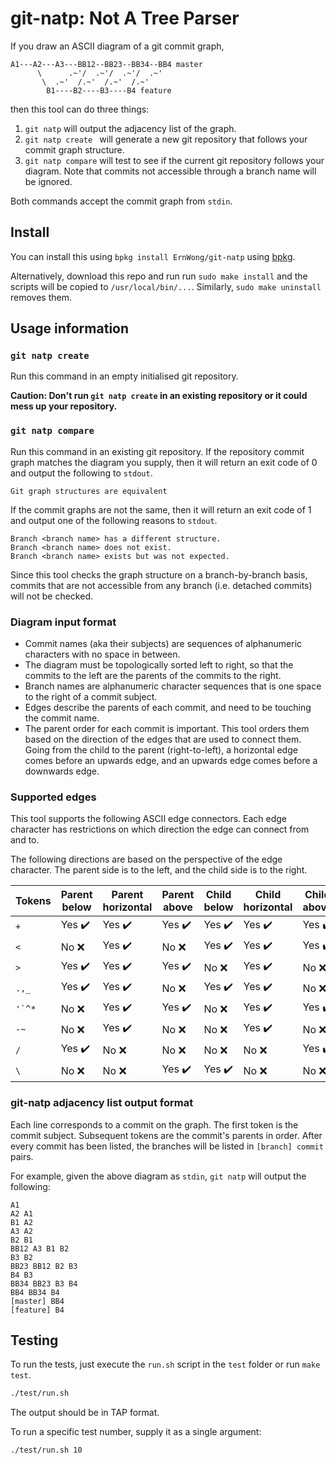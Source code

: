 git-natp: Not A Tree Parser
===========================

If you draw an ASCII diagram of a git commit graph,

```
A1---A2---A3---BB12--BB23--BB34--BB4 master
      \      .~'/  .~'/  .~'/  .~'
       \  .~'  /.~'  /.~'  /.~'
        B1----B2----B3----B4 feature
```

then this tool can do three things:

1. `git natp` will output the adjacency list of the graph.
1. `git natp create ` will generate a new git repository that follows your commit graph structure.
2. `git natp compare` will test to see if the current git repository follows your diagram. Note that commits not accessible through a branch name will be ignored.

Both commands accept the commit graph from `stdin`.

## Install

You can install this using `bpkg install ErnWong/git-natp` using [bpkg](https://github.com/bpkg/bpgk).

Alternatively, download this repo and run run `sudo make install` and the scripts will be copied to
`/usr/local/bin/...`. Similarly, `sudo make uninstall` removes them.

## Usage information

###  `git natp create`

Run this command in an empty initialised git repository.

**Caution: Don't run `git natp create` in an existing repository or it could mess up your repository.**

### `git natp compare`

Run this command in an existing git repository. If the repository commit graph matches the
diagram you supply, then it will return an exit code of 0 and output the following to `stdout`.

```
Git graph structures are equivalent
```

If the commit graphs are not the same, then it will return an exit code of 1 and output one
of the following reasons to `stdout`.

```
Branch <branch name> has a different structure.
Branch <branch name> does not exist.
Branch <branch name> exists but was not expected.
```

Since this tool checks the graph structure on a branch-by-branch basis, commits that are not
accessible from any branch (i.e. detached commits) will not be checked.

### Diagram input format

- Commit names (aka their subjects) are sequences of alphanumeric characters with no space in between.
- The diagram must be topologically sorted left to right, so that the commits to the left are the parents of the commits to the right.
- Branch names are alphanumeric character sequences that is one space to the right of a commit subject.
- Edges describe the parents of each commit, and need to be touching the commit name.
- The parent order for each commit is important. This tool orders them based on the direction of the edges that are used to connect them. Going from the child to the parent (right-to-left), a horizontal edge comes before an upwards edge, and an upwards edge comes before a downwards edge.

### Supported edges

This tool supports the following ASCII edge connectors. Each edge character has restrictions on which direction the edge can connect from and to.

The following directions are based on the perspective of the edge character. The parent side is to the left, and the child side is to the right.

| Tokens   | Parent below           | Parent horizontal      | Parent above           | Child below            | Child horizontal       | Child above            |
|----------|------------------------|------------------------|------------------------|------------------------|------------------------|------------------------|
| `+`      | Yes :heavy_check_mark: | Yes :heavy_check_mark: | Yes :heavy_check_mark: | Yes :heavy_check_mark: | Yes :heavy_check_mark: | Yes :heavy_check_mark: |
| `<`      | No  :x:                | Yes :heavy_check_mark: | No :x:                 | Yes :heavy_check_mark: | Yes :heavy_check_mark: | Yes :heavy_check_mark: |
| `>`      | Yes :heavy_check_mark: | Yes :heavy_check_mark: | Yes :heavy_check_mark: | No :x:                 | Yes :heavy_check_mark: | No :x:                 |
| `.,_`    | Yes :heavy_check_mark: | Yes :heavy_check_mark: | No :x:                 | Yes :heavy_check_mark: | Yes :heavy_check_mark: | No :x:                 |
| ``'`^*`` | No  :x:                | Yes :heavy_check_mark: | Yes :heavy_check_mark: | No :x:                 | Yes :heavy_check_mark: | Yes :heavy_check_mark: |
| `-~`     | No  :x:                | Yes :heavy_check_mark: | No :x:                 | No :x:                 | Yes :heavy_check_mark: | No :x:                 |
| `/`      | Yes :heavy_check_mark: | No  :x:                | No :x:                 | No :x:                 | No :x:                 | Yes :heavy_check_mark: |
| `\`      | No  :x:                | No  :x:                | Yes :heavy_check_mark: | Yes :heavy_check_mark: | No :x:                 | No :x:                 |

### git-natp adjacency list output format

Each line corresponds to a commit on the graph. The first token is the commit subject.
Subsequent tokens are the commit's parents in order. After every commit has been listed,
the branches will be listed in `[branch] commit` pairs.

For example, given the above diagram as `stdin`, `git natp` will output the following:

```
A1
A2 A1
B1 A2
A3 A2
B2 B1
BB12 A3 B1 B2
B3 B2
BB23 BB12 B2 B3
B4 B3
BB34 BB23 B3 B4
BB4 BB34 B4
[master] BB4
[feature] B4
```

## Testing

To run the tests, just execute the `run.sh` script in the `test` folder or run `make test`.

```sh
./test/run.sh
```

The output should be in TAP format.

To run a specific test number, supply it as a single argument:

```sh
./test/run.sh 10
```
